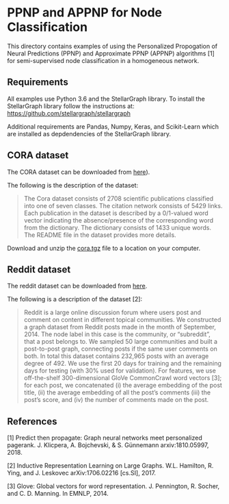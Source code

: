 # PPNP and APPNP for Node Classification

This directory contains examples of using the Personalized Propogation of Neural Predictions (PPNP) and Approximate PPNP (APPNP)
algorithms [1] for semi-supervised node classification in a homogeneous network.

## Requirements
All examples use Python 3.6 and the StellarGraph library. To install the StellarGraph library
follow the instructions at: https://github.com/stellargraph/stellargraph

Additional requirements are Pandas, Numpy, Keras, and Scikit-Learn which are installed as depdendencies
of the StellarGraph library. 

## CORA dataset

The CORA dataset can be downloaded from [here](https://linqs-data.soe.ucsc.edu/public/lbc/cora.tgz)).

The following is the description of the dataset:
> The Cora dataset consists of 2708 scientific publications classified into one of seven classes.
> The citation network consists of 5429 links. Each publication in the dataset is described by a
> 0/1-valued word vector indicating the absence/presence of the corresponding word from the dictionary.
> The dictionary consists of 1433 unique words. The README file in the dataset provides more details.

Download and unzip the [cora.tgz](https://linqs-data.soe.ucsc.edu/public/lbc/cora.tgz) file to a location on your computer.

## Reddit dataset

The reddit dataset can be downloaded from [here](http://snap.stanford.edu/graphsage/).

The following is a description of the dataset [2]:

>Reddit is a large online discussion forum where users post and comment on content in different topical
>communities. We constructed a graph dataset from Reddit posts made in the month of September, 2014. The node label in this case is the community, or “subreddit”, that a post belongs to. We sampled
>50 large communities and built a post-to-post graph, connecting posts if the same user comments
>on both. In total this dataset contains 232,965 posts with an average degree of 492. We use the first
>20 days for training and the remaining days for testing (with 30% used for validation). For features,
>we use off-the-shelf 300-dimensional GloVe CommonCrawl word vectors [3]; for each post, we
>concatenated (i) the average embedding of the post title, (ii) the average embedding of all the post’s
>comments (iii) the post’s score, and (iv) the number of comments made on the post.


## References

[1] Predict then propagate: Graph neural networks meet personalized pagerank. J. Klicpera,  A. Bojchevski, & S. Günnemann arxiv:1810.05997, 2018.


[2] Inductive Representation Learning on Large Graphs. W.L. Hamilton, R. Ying, and J. Leskovec arXiv:1706.02216 [cs.SI], 2017.


[3] Glove: Global vectors for word representation. J. Pennington, R. Socher, and C. D. Manning. In EMNLP, 2014.
